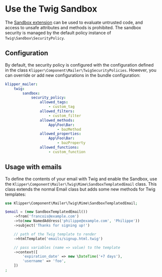 Use the Twig Sandbox
====================

The [Sandbox extension](https://twig.symfony.com/doc/2.x/api.html#sandbox-extension) can be
used to evaluate untrusted code, and access to unsafe attributes and methods is prohibited. The
sandbox security is managed by the default policy instance of `Twig\Sandbox\SecurityPolicy`.

## Configuration

By default, the security policy is configured with the configuration defined in the class
`Klipper\Component\Mailer\TwigSecurityPolicies`. However, you can override or add new configurations in the bundle configuration:

```yaml
klipper_mailer:
    twig:
        sandbox:
            security_policy:
                allowed_tags:
                    - custom_tag
                allowed_filters:
                    - custom_filter
                allowed_methods:
                    App\Foo\Bar:
                        - bazMethod
                allowed_properties:
                    App\Foo\Bar:
                        - bazProperty
                allowed_functions:
                    - custom_function
```

## Usage with emails

To define the contents of your email with Twig and enable the Sandbox, use the
`Klipper\Component\Mailer\Twig\Mime\SandboxTemplatedEmail` class.
This class extends the normal Email class but adds some new methods for Twig templates:

```php
use Klipper\Component\Mailer\Twig\Mime\SandboxTemplatedEmail;

$email = (new SandboxTemplatedEmail())
    ->from('francois@example.com')
    ->to(new NamedAddress('philippe@example.com', 'Philippe'))
    ->subject('Thanks for signing up!')

    // path of the Twig template to render
    ->htmlTemplate('emails/signup.html.twig')

    // pass variables (name => value) to the template
    ->context([
        'expiration_date' => new \DateTime('+7 days'),
        'username' => 'foo',
    ])
;
```
